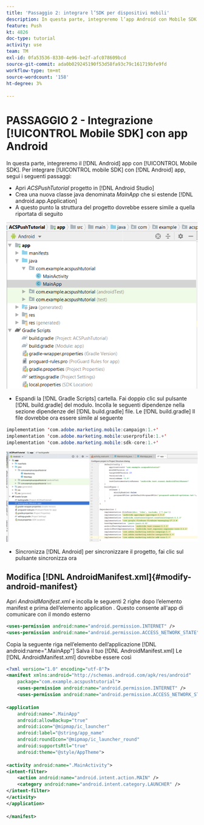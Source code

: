 ```yaml
---
title: 'Passaggio 2: integrare l’SDK per dispositivi mobili'
description: In questa parte, integreremo l’app Android con Mobile SDK. Per integrare l’SDK mobile con l’app Android
feature: Push
kt: 4826
doc-type: tutorial
activity: use
team: TM
exl-id: 0fa53536-8330-4e96-be2f-afc078609bcd
source-git-commit: ada0b029245190f53d58fa93c79c161719bfe9fd
workflow-type: tm+mt
source-wordcount: '158'
ht-degree: 3%

---
```


# PASSAGGIO 2 - Integrazione [!UICONTROL Mobile SDK] con app Android

In questa parte, integreremo il [!DNL Android] app con [!UICONTROL Mobile SDK]. Per integrare [!UICONTROL mobile SDK] con [!DNL Android] app, segui i seguenti passaggi:

* Apri *ACSPushTutorial* progetto in [!DNL Android Studio]
* Crea una nuova classe java denominata *MainApp* che si estende [!DNL android.app.Application]
* A questo punto la struttura del progetto dovrebbe essere simile a quella riportata di seguito

![applicazione principale](assets/android-main-app.PNG)

* Espandi la [!DNL Gradle Scripts] cartella. Fai doppio clic sul pulsante [!DNL build.gradle] del modulo. Incolla le seguenti dipendenze nella sezione dipendenze del [!DNL build.gradle] file. Le [!DNL build.gradle] Il file dovrebbe ora essere simile al seguente

<!--
Removed `{.line-numbers}` below
-->

```java
implementation 'com.adobe.marketing.mobile:campaign:1.+'
implementation 'com.adobe.marketing.mobile:userprofile:1.+'
implementation 'com.adobe.marketing.mobile:sdk-core:1.+'
```

![gradle-modulo](assets/module-build-gradle.PNG)

* Sincronizza [!DNL Android] per sincronizzare il progetto, fai clic sul pulsante sincronizza ora

## Modifica [!DNL AndroidManifest.xml]{#modify-android-manifest}

Apri *AndroidManifest.xml* e incolla le seguenti 2 righe dopo l’elemento manifest e prima dell’elemento application . Questo consente all&#39;app di comunicare con il mondo esterno

<!--
Removed `{.line-numbers}` below
-->

```xml
<uses-permission android:name="android.permission.INTERNET" />
<uses-permission android:name="android.permission.ACCESS_NETWORK_STATE" />
```

Copia la seguente riga nell’elemento dell’applicazione
[!DNL android:name=".MainApp"]
Salva il tuo [!DNL AndroidManifest.xml]
Le [!DNL AndroidManifest.xml] dovrebbe essere così

<!--
Removed `{.line-numbers}` below
-->

```xml
<?xml version="1.0" encoding="utf-8"?>
<manifest xmlns:android="http://schemas.android.com/apk/res/android"
    package="com.example.acspushtutorial">
    <uses-permission android:name="android.permission.INTERNET" />
    <uses-permission android:name="android.permission.ACCESS_NETWORK_STATE" />

<application
    android:name=".MainApp"
    android:allowBackup="true"
    android:icon="@mipmap/ic_launcher"
    android:label="@string/app_name"
    android:roundIcon="@mipmap/ic_launcher_round"
    android:supportsRtl="true"
    android:theme="@style/AppTheme">

<activity android:name=".MainActivity">
<intent-filter>
    <action android:name="android.intent.action.MAIN" />
    <category android:name="android.intent.category.LAUNCHER" />
</intent-filter>
</activity>
</application>

</manifest>
```
